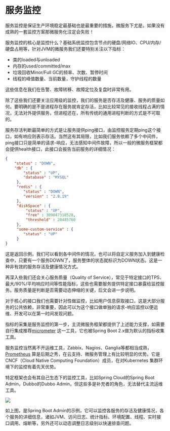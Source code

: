 # 服务监控

服务监控是保证生产环境稳定最基础也是最重要的措施，微服务下尤是。如果没有成熟的一套监控方案那微服务化注定会失败！

服务监控的核心是监控什么？基础系统监控包含节点的硬盘/网络IO、CPU/内存/硬盘占用等，针对JVM的微服务我们还要特别关注以下指标：

* 类的loaded与unloaded
* 内存的used/committed/max
* 垃圾回收Minor/Full GC的频率、次数、暂停时间
* 线程的峰值数量、当前数量，守护线程的数量

这些信息在我们在告警、故障转移、故障定位及复盘时非常有用。

除了这些我们还要关注应用级的监控，我们的服务是否存活及健康、服务的质量如何。要明确的是不是进程存在服务就肯定存活，比如比较常见的接收线程占满的情况，无法对外提供服务，但进程还在，所有传统的通用进程判断的方式是不可取的。

服务存活判断最简单的方式是让服务提供ping接口，由监控服务定期ping这个接口，如有响应则表示存活。当然这有其局限，比如我们服务依赖了多个中间件，ping接口只是简单的请求-响应，无法感知中间件故障，所以一般的微服务框架都会提供health接口，此接口会报告当前服务的详细情况：

```json
{
    "status" : "DOWN",
    "db" : {
        "status" : "UP",
        "database" : "MYSQL"
     },
     "redis" : {
        "status" : "DOWN",
        "version" : "2.8.19"
     },
     "diskSpace" : {
         "status" : "UP",
         "free" : 309047318528,
         "threshold" : 20485760
     },
     "some-custom-service" : {
        "status" : "UP"
     }
}
```

这是返回示例，我们可以看到各中间件的情况，也可以将自定义服务加入到健康检查中，只要有一个服务DOWN了，服务整体的状态就标识为DOWN状态。这是一种非有效的服务存活及健康情况方式。

再深入些我们还会关心服务质量（Quality of Service），常见于特定接口的TPS、最大/90%/平均响应时间等性能指标，这些也需要服务提供特定接口暴露给监控服务。服务质量是判断是否需要动态伸缩的关键，后文会进一步说明。

对于核心的接口我们也需要针对性做监控，比如用户信息获取接口，这是大部分服务的公共依赖，非常重要，因此可以为这个接口做单独的请求-响应监控以便运维、开发可以在第一时间发现问题。

指标的采集是服务监控的第一步，主流微服务框架都提供了上述能力支撑，如需要自行集成推荐[micrometer](https://micrometer.io/) 这一工具，它也被Spring Boot 2.x做为默认的指标收集工具。

服务监控当然离不开运维工具，Zabbix、Nagios、Ganglia等都相当成熟，[Prometheus](https://prometheus.io/) 算是后期之秀，在云支持、微服务管理上有比较明显的优势。它是CNCF（Cloud Native Computing Foundation）成员，在对Kubernetes 集群环境下的监控有着先天优势。

特定框架也会有其自己生态下的监控工具，比如Spring Cloud的Spring Boot Admin，Dubbo的Dubbo Admin，但这些多是补充者的角色，无法替代主流运维工具。

![](https://raw.githubusercontent.com/gudaoxuri/Microservices-Architecture/master/resources/images/ms-montior1.png)

如上图，是Spring Boot Admin的示例，它可以监控各服务的存活及健康情况，各个服务的详细信息，诸如JVM、访问日志、统计指标、环境配置、线程、实时接口调用、熔断等，另外还可以动态调整日志级别以快速排查问题。
